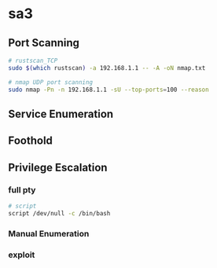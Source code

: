 # sa3

## Port Scanning

```bash
# rustscan_TCP
sudo $(which rustscan) -a 192.168.1.1 -- -A -oN nmap.txt
```

```bash
# nmap UDP port scanning
sudo nmap -Pn -n 192.168.1.1 -sU --top-ports=100 --reason
```

## Service Enumeration

## Foothold

## Privilege Escalation

### full pty

```bash
# script
script /dev/null -c /bin/bash
```

### Manual Enumeration

### exploit

